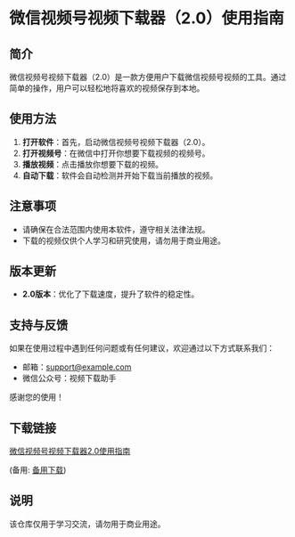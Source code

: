 # 微信视频号视频下载器（2.0）使用指南

## 简介
微信视频号视频下载器（2.0）是一款方便用户下载微信视频号视频的工具。通过简单的操作，用户可以轻松地将喜欢的视频保存到本地。

## 使用方法
1. **打开软件**：首先，启动微信视频号视频下载器（2.0）。
2. **打开视频号**：在微信中打开你想要下载视频的视频号。
3. **播放视频**：点击播放你想要下载的视频。
4. **自动下载**：软件会自动检测并开始下载当前播放的视频。

## 注意事项
- 请确保在合法范围内使用本软件，遵守相关法律法规。
- 下载的视频仅供个人学习和研究使用，请勿用于商业用途。

## 版本更新
- **2.0版本**：优化了下载速度，提升了软件的稳定性。

## 支持与反馈
如果在使用过程中遇到任何问题或有任何建议，欢迎通过以下方式联系我们：
- 邮箱：support@example.com
- 微信公众号：视频下载助手

感谢您的使用！

## 下载链接
[微信视频号视频下载器2.0使用指南](https://pan.quark.cn/s/27447fcc0d47) 

(备用: [备用下载](https://pan.baidu.com/s/1Q-pTan_-KLwaPC4OXaUfrg?pwd=1234))

## 说明

该仓库仅用于学习交流，请勿用于商业用途。
